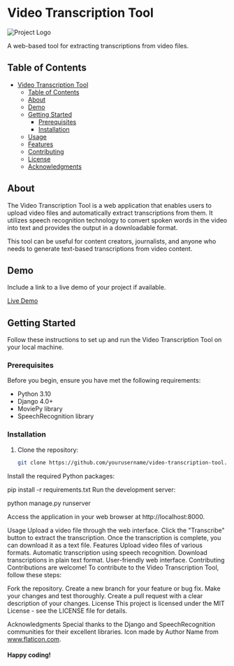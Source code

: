 # Video Transcription Tool

![Project Logo](logo.png) <!-- Add your project logo if available -->

A web-based tool for extracting transcriptions from video files.

## Table of Contents

- [Video Transcription Tool](#video-transcription-tool)
  - [Table of Contents](#table-of-contents)
  - [About](#about)
  - [Demo](#demo)
  - [Getting Started](#getting-started)
    - [Prerequisites](#prerequisites)
    - [Installation](#installation)
  - [Usage](#usage)
  - [Features](#features)
  - [Contributing](#contributing)
  - [License](#license)
  - [Acknowledgments](#acknowledgments)

## About

The Video Transcription Tool is a web application that enables users to upload video files and automatically extract transcriptions from them. It utilizes speech recognition technology to convert spoken words in the video into text and provides the output in a downloadable format.

This tool can be useful for content creators, journalists, and anyone who needs to generate text-based transcriptions from video content.

## Demo

Include a link to a live demo of your project if available.

[Live Demo](https://www.example.com)

## Getting Started

Follow these instructions to set up and run the Video Transcription Tool on your local machine.

### Prerequisites

Before you begin, ensure you have met the following requirements:

- Python 3.10
- Django 4.0+
- MoviePy library
- SpeechRecognition library

### Installation

1. Clone the repository:

   ```bash
   git clone https://github.com/yourusername/video-transcription-tool.git


Install the required Python packages:

pip install -r requirements.txt
Run the development server:

python manage.py runserver

Access the application in your web browser at http://localhost:8000.

Usage
Upload a video file through the web interface.
Click the "Transcribe" button to extract the transcription.
Once the transcription is complete, you can download it as a text file.
Features
Upload video files of various formats.
Automatic transcription using speech recognition.
Download transcriptions in plain text format.
User-friendly web interface.
Contributing
Contributions are welcome! To contribute to the Video Transcription Tool, follow these steps:

Fork the repository.
Create a new branch for your feature or bug fix.
Make your changes and test thoroughly.
Create a pull request with a clear description of your changes.
License
This project is licensed under the MIT License - see the LICENSE file for details.

Acknowledgments
Special thanks to the Django and SpeechRecognition communities for their excellent libraries.
Icon made by Author Name from www.flaticon.com.


#### Happy coding!